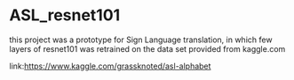 # ASL_resnet101

this project was a prototype for Sign Language translation, in which few layers of resnet101 was retrained on the data set provided from kaggle.com

link:https://www.kaggle.com/grassknoted/asl-alphabet